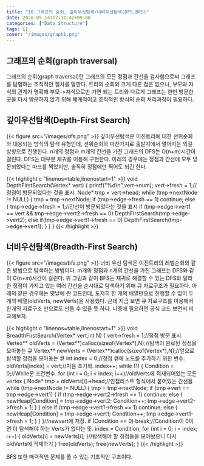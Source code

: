 ```yaml
---
title: "10.그래프의 순회, 깊이우선탐색/너비우선탐색(DFS,BFS)"
date: 2020-05-14T17:11:42+09:00
categories: ["Data Structure"]
tags: []
cover: "/images/graph1.png"
---
```


## 그래프의 순회(graph traversal)
그래프의 순회(graph traversal)란 그래프의 모든 정점과 간선을 검사함으로써 그래프를 탐험하는 조직적인 절차를 말한다. 트리의 순회와 크게 다른 점은 없으나, 부모와 자식의 관계가 명확해 부모->자식으로만 가면 되는 트리와 다르게 그래프는 한번 방문한 곳을 다시 방문하지 않기 위해 체계적이고 조직적인 방식의 순회 처리과정이 필요하다.


## 깊이우선탐색(Depth-First Search)
{{< figure src="/images/dfs.png" >}}
깊이우선탐색은 이진트리에 대한 선위순회와 대응되는 방식의 탐색 유형인데, 선위순회와 마찬가지로 출발지에서 멀어지는 외길 방향으로 진행한다. n개의 정점과 m개의 간선을 가진 그래프의 DFS는 O(n+m)시간이 걸린다. DFS는 대부분 재귀를 이용해 구현한다. 아래의 경우에는 정점과 간선에 모두 방문되었다는 마크를 찍었지만, 솔직히 정점에만 찍어도 되긴 한다.

{{< highlight c "linenos=table,linenostart=1" >}}
void DepthFirstSearch(Vertex* vert) {
	printf("%d\n",vert->num);
	vert->fresh = 1;//정점이 방문되었다는 것을 표시.
	Node* tmp = vert->head;
	while (tmp->nextNode != NULL) {
		tmp = tmp->nextNode;
		if (tmp->edge->fresh == 1) continue;
		else {
			tmp->edge->fresh = 1;//간선이 방문되었다는 것을 표시
			if (tmp->edge->vert1 == vert && tmp->edge->vert2->fresh == 0) DepthFirstSearch(tmp->edge->vert2);
			else if(tmp->edge->vert1->fresh == 0) DepthFirstSearch(tmp->edge->vert1);
		}
	}
}
{{< /highlight >}}


## 너비우선탐색(Breadth-First Search)
{{< figure src="/images/bfs.png" >}}
너비 우선 탐색은 이진트리의 레벨순회와 같은 방법으로 탐색하는 방법이다. m개의 정점과 n개의 간선을 가진 그래프는 DFS와 같이 O(n+m)시간이 걸린다. 위 그림과 같이 BFS는 재귀로 해결할 수 있는 DFS와 달리 한 정점이 가지고 있는 여러 간선을 순서대로 탐색하기 위해 큐 자료구조가 필요하다. 아래의 같은 경우에는 옛날에 짠 코드인데, 도저히 한 개의 배열만으로 진행할 수 없어 두개의 배열(oldVerts, newVerts)을 사용했다. 근데 지금 보면 큐 자료구조를 이용해서 한개의 자료구조 만으로도 만들 수 있을 듯 하다. 나중에 필요하면 공식 코드 보면서 비교해보자.

{{< highlight c "linenos=table,linenostart=1" >}}
void BreadthFirstSearch(Vertex* vert,int N) {
	vert->fresh = 1;//정점 방문 표시
	Vertex** oldVerts = (Vertex**)calloc(sizeof(Vertex*),N);//탐색이 완료된 정점을 모아놓는 큐
	Vertex** newVerts = (Vertex**)calloc(sizeof(Vertex*),N);//앞으로 탐색할 정점을 모아놓는 큐
	int index = 0;//정점 큐에 노드를 추가하기 위한 변수.
	oldVerts[index] = vert;//처음 초기화.
	index++;
	while (1) {
        Condition = 0;//While문 조건변수.
		for (int i = 0; i < index; i++)//oldVerts에 적재되어있는 모든 vertex
		{
			Node* tmp = oldVerts[i]->head;//인접리스트 형식에서 붙어있는 간선들 
			while (tmp->nextNode != NULL) {
				tmp = tmp->nextNode;
				if (tmp->vert == tmp->edge->vert1) {
					if (tmp->edge->vert2->fresh == 1) continue;
					else {
						newHeap[Condition] = tmp->edge->vert2;
						Condition++;
						tmp->edge->vert2->fresh = 1;
					}
				}
				else if (tmp->edge->vert1->fresh == 1) continue;
				else {
					newHeap[Condition] = tmp->edge->vert1;
					Condition++;
					tmp->edge->vert1->fresh = 1;
				}
			}
		}//newvert에 저장.
		if (Condition == 0) break;//Condition이 0이면 더 탐색해야 하는 Verts가 없다는 뜻.
		index = Condition;
		for (int i = 0; i < index; i++) {
			oldVerts[i] = newVerts[i];
		}//탐색해야 할 정점들을 모아놨으니 다시 oldVerts에 적재하기
	}
	free(oldVerts);
	free(newVerts);
}
{{< /highlight >}}

BFS 또한 매력적인 문제를 풀 수 있는 기초적인 구조이다.
